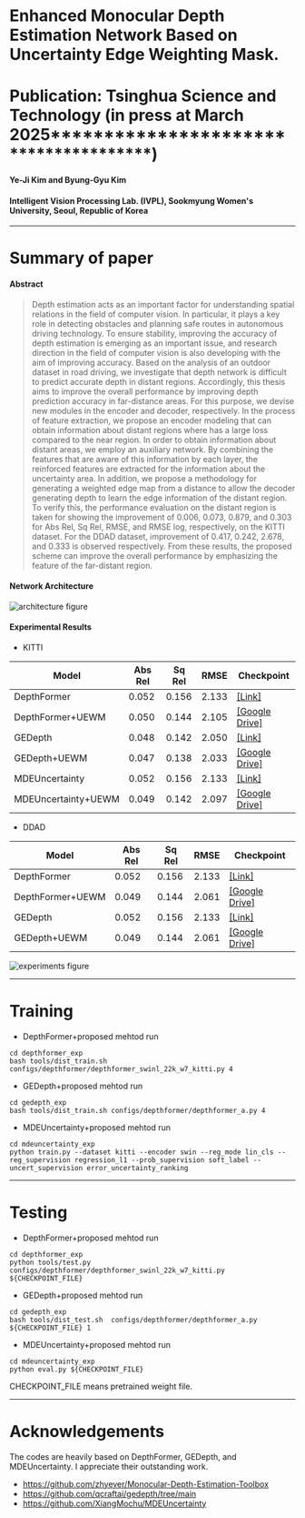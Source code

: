 # Enhanced Monocular Depth Estimation Network Based on Uncertainty Edge Weighting Mask.
# Publication: Tsinghua Science and Technology (in press at March 2025**************************************)
#### Ye-Ji Kim and Byung-Gyu Kim
#### Intelligent Vision Processing Lab. (IVPL), Sookmyung Women's University, Seoul, Republic of Korea

---

# Summary of paper

#### Abstract
> Depth estimation acts as an important factor for understanding spatial relations in the field of computer vision. In particular, it plays a key role in detecting obstacles and planning safe routes in autonomous driving technology. To ensure stability, improving the accuracy of depth estimation is emerging as an important issue, and research direction in the field of computer vision is also developing with the aim of improving accuracy.
Based on the analysis of an outdoor dataset in road driving, we investigate that depth network is difficult to predict accurate depth in distant regions.
Accordingly, this thesis aims to improve the overall performance by improving depth prediction accuracy in far-distance areas. For this purpose, we devise new modules in the encoder and decoder, respectively.
In the process of feature extraction, we propose an encoder modeling that can obtain information about distant regions where has a large loss compared to the near region.
In order to obtain information about distant areas, we employ an auxiliary network. By combining the features that are aware of this information by each layer, the reinforced features are extracted for the information about the uncertainty area.
In addition, we propose a methodology for generating a weighted edge map from a distance to allow the decoder generating depth to learn the edge information of the distant region.
To verify this, the performance evaluation on the distant region is taken for showing the improvement of 0.006, 0.073, 0.879, and 0.303 for Abs Rel, Sq Rel, RMSE, and RMSE log, respectively, on the KITTI dataset. For the DDAD dataset, improvement of 0.417, 0.242, 2.678, and 0.333 is observed respectively.
From these results, the proposed scheme can improve the overall performance by emphasizing the feature of the far-distant region.


#### Network Architecture
![architecture figure](./images/architecture.jpg)


#### Experimental Results

* KITTI
  
| Model |  Abs Rel | Sq Rel |  RMSE | Checkpoint | 
| ------| -----| ------- | ------ | -------------|
| DepthFormer | 0.052| 0.156| 2.133| [[Link]](https://github.com/zhyever/Monocular-Depth-Estimation-Toolbox) |
| DepthFormer+UEWM | 0.050 | 0.144	| 2.105 | [[Google Drive]](https://drive.google.com/drive/folders/1P_Y5Plzu9KsA-8mrzR2n0sDq5w8xE4nl?usp=sharing)
| GEDepth | 0.048| 0.142 | 2.050 | [[Link]](https://github.com/qcraftai/gedepth/tree/main) |
| GEDepth+UEWM | 0.047 | 0.138	| 2.033 | [[Google Drive]](https://drive.google.com/drive/folders/1P_Y5Plzu9KsA-8mrzR2n0sDq5w8xE4nl?usp=sharing)
| MDEUncertainty | 0.052| 0.156 | 2.133 | [[Link]](https://github.com/XiangMochu/MDEUncertainty) |
| MDEUncertainty+UEWM | 0.049 | 0.142	| 2.097 | [[Google Drive]](https://drive.google.com/drive/folders/1P_Y5Plzu9KsA-8mrzR2n0sDq5w8xE4nl?usp=sharing)

* DDAD
  
| Model |  Abs Rel | Sq Rel |  RMSE | Checkpoint | 
| ------| -----| ------- | ------ | -------------|
| DepthFormer | 0.052| 0.156| 2.133| [[Link]](https://github.com/zhyever/Monocular-Depth-Estimation-Toolbox) |
| DepthFormer+UEWM | 0.049 | 0.144	| 2.061| [[Google Drive]](-)
| GEDepth | 0.052| 0.156| 2.133| [[Link]](https://github.com/qcraftai/gedepth/tree/main) |
| GEDepth+UEWM | 0.049 | 0.144	| 2.061| [[Google Drive]](-)

![experiments figure](./images/ExperimentalResults/cap_qual.JPG)

---

# Training

* DepthFormer+proposed mehtod run
<pre><code>cd depthformer_exp
bash tools/dist_train.sh configs/depthformer/depthformer_swinl_22k_w7_kitti.py 4    </code></pre>

* GEDepth+proposed mehtod run
<pre><code>cd gedepth_exp
bash tools/dist_train.sh configs/depthformer/depthformer_a.py 4    </code></pre>

* MDEUncertainty+proposed mehtod run
<pre><code>cd mdeuncertainty_exp
python train.py --dataset kitti --encoder swin --reg_mode lin_cls --reg_supervision regression_l1 --prob_supervision soft_label --uncert_supervision error_uncertainty_ranking    </code></pre>
  
---

# Testing

* DepthFormer+proposed mehtod run
<pre><code>cd depthformer_exp
python tools/test.py configs/depthformer/depthformer_swinl_22k_w7_kitti.py ${CHECKPOINT_FILE}    </code></pre>

* GEDepth+proposed mehtod run
<pre><code>cd gedepth_exp
bash tools/dist_test.sh  configs/depthformer/depthformer_a.py ${CHECKPOINT_FILE} 1    </code></pre>

* MDEUncertainty+proposed mehtod run
<pre><code>cd mdeuncertainty_exp
python eval.py ${CHECKPOINT_FILE} </code></pre>
  
CHECKPOINT_FILE means pretrained weight file.
  
---

# Acknowledgements

The codes are heavily based on DepthFormer, GEDepth, and MDEUncertainty. I appreciate their outstanding work.
* https://github.com/zhyever/Monocular-Depth-Estimation-Toolbox
* https://github.com/qcraftai/gedepth/tree/main
* https://github.com/XiangMochu/MDEUncertainty

